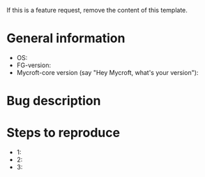 <!-- please add a descriptive title -->

If this is a feature request, remove the content of this template.

# General information
* OS: 
* FG-version: 
* Mycroft-core version (say "Hey Mycroft, what's your version"): 

# Bug description

# Steps to reproduce
* 1: 
* 2: 
* 3: 
